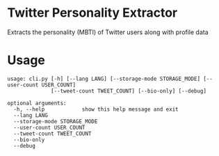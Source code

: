 # Twitter Personality Extractor

Extracts the personality (MBTI) of Twitter users along with profile data

# Usage

```
usage: cli.py [-h] [--lang LANG] [--storage-mode STORAGE_MODE] [--user-count USER_COUNT]
              [--tweet-count TWEET_COUNT] [--bio-only] [--debug]

optional arguments:
  -h, --help            show this help message and exit
  --lang LANG
  --storage-mode STORAGE_MODE
  --user-count USER_COUNT
  --tweet-count TWEET_COUNT
  --bio-only
  --debug
```
